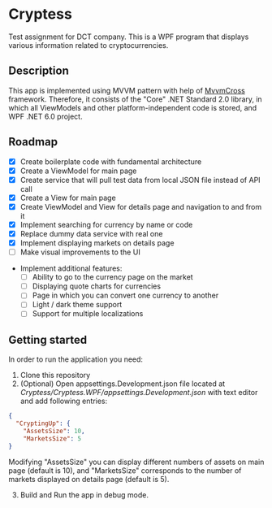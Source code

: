 # Cryptess

Test assignment for DCT company. This is a WPF program that displays various information related to cryptocurrencies.

## Description

This app is implemented using MVVM pattern with help of [MvvmCross](https://www.mvvmcross.com) framework. Therefore, it consists of the "Core" .NET Standard 2.0 library, in which all ViewModels and other platform-independent code is stored, and WPF .NET 6.0 project.

## Roadmap

- [x] Create boilerplate code with fundamental architecture
- [x] Create a ViewModel for main page
- [x] Create service that will pull test data from local JSON file instead of API call
- [x] Create a View for main page
- [x] Create ViewModel and View for details page and navigation to and from it
- [x] Implement searching for currency by name or code
- [x] Replace dummy data service with real one
- [x] Implement displaying markets on details page
- [ ] Make visual improvements to the UI
- Implement additional features:
    - [ ]   Ability to go to the currency page on the market 
    - [ ]	Displaying quote charts for currencies 
    - [ ]	Page in which you can convert one currency to another
    - [ ]	Light / dark theme support
    - [ ]	Support for multiple localizations

## Getting started

In order to run the application you need:

1. Clone this repository
2. (Optional) Open appsettings.Development.json file located at *Cryptess/Cryptess.WPF/appsettings.Development.json* with text editor and add following entries:
```json
{
  "CryptingUp": {
    "AssetsSize": 10,
    "MarketsSize": 5
}
```
Modifying "AssetsSize" you can display different numbers of assets on main page (default is 10), and "MarketsSize" corresponds to the number of markets displayed on details page (default is 5).

3. Build and Run the app in debug mode.

